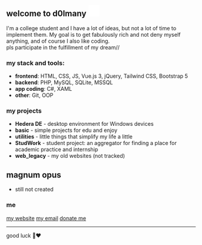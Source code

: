 ## welcome to d0lmany <img src="lol.svg" width="30" height="30">
I'm a college student and I have a lot of ideas, but not a lot of time to implement them. My goal is to get fabulously rich and not deny myself anything, and of course I also like coding.  
pls participate in the fulfillment of my dream//  
### my stack and tools:
- **frontend**: HTML, CSS, JS, Vue.js 3, jQuery, Tailwind CSS, Bootstrap 5
- **backend**: PHP, MySQL, SQLite, MSSQL
- **app coding**: C#, XAML
- **other**: Git, OOP
  
### my projects
- **Hedera DE** - desktop environment for Windows devices
- **basic** - simple projects for edu and enjoy
- **utilities** - little things that simplify my life a little 
- **StudWork** - student project: an aggregator for finding a place for academic practice and internship
- **web_legacy** - my old websites (not tracked)

## magnum opus
- still not created

### me
[my website](https://d0lmany.netlify.app) 
[my email](mailto:d0lmany.is.go@gmail.com)
[donate me](https://www.donationalerts.com/r/d0lmany)

***
good luck 💞❤️
